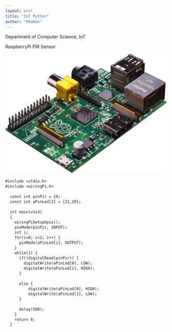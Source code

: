 ```yaml
---
layout: post
title: "IoT Python"
author: "PNaHan"
---
```


Department of Computer Science, IoT

RaspberryPi PIR Sensor

![Raspb](../images/Raspberry_Pi_Photo.jpg)

``` [Python]
#include <stdio.h>
#include <wiringPi.h>

  const int pinPir = 24; 
  const int aPinLed[2] = {21,20}; 
  
  int main(void) 
  { 
    wiringPiSetupGpio(); 
    pinMode(pinPir, INPUT); 
    int i; 
    for(i=0; i<2; i++) { 
      pinMode(aPinLed[i], OUTPUT); 
    } 
    while(1) { 
      if(!digitalRead(pinPir)) { 
        digitalWrite(aPinLed[0], LOW); 
        digitalWrite(aPinLed[1], HIGH); 
      } 
      
      else { 
          digitalWrite(aPinLed[0], HIGH); 
          digitalWrite(aPinLed[1], LOW); 
      } 
      
      delay(500); 
    } 
    return 0; 
  }
```
